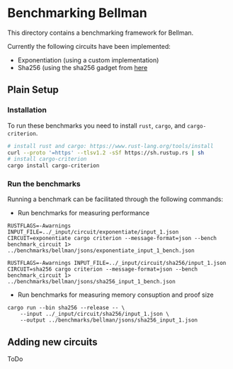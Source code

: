 # Benchmarking Bellman

This directory contains a benchmarking framework for Bellman.

Currently the following circuits have been implemented:

* Exponentiation (using a custom implementation)
* Sha256 (using the sha256 gadget from [here](https://docs.rs/bellman/latest/bellman/)

## Plain Setup

### Installation

To run these benchmarks you need to install `rust`, `cargo`, and `cargo-criterion`.

```bash
# install rust and cargo: https://www.rust-lang.org/tools/install
curl --proto '=https' --tlsv1.2 -sSf https://sh.rustup.rs | sh
# install cargo-criterion
cargo install cargo-criterion
```

### Run the benchmarks

Running a benchmark can be facilitated through the following commands:

* Run benchmarks for measuring performance
```
RUSTFLAGS=-Awarnings INPUT_FILE=../_input/circuit/exponentiate/input_1.json CIRCUIT=exponentiate cargo criterion --message-format=json --bench benchmark_circuit 1> ../benchmarks/bellman/jsons/exponentiate_input_1_bench.json
```

```
RUSTFLAGS=-Awarnings INPUT_FILE=../_input/circuit/sha256/input_1.json CIRCUIT=sha256 cargo criterion --message-format=json --bench benchmark_circuit 1> ../benchmarks/bellman/jsons/sha256_input_1_bench.json
```

* Run benchmarks for measuring memory consuption and proof size

```
cargo run --bin sha256 --release -- \
    --input ../_input/circuit/sha256/input_1.json \
    --output ../benchmarks/bellman/jsons/sha256_input_1.json
```

## Adding new circuits

ToDo
